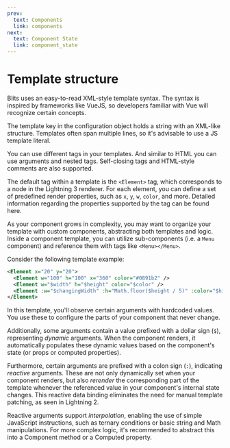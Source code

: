 ```yaml
---
prev:
  text: Components
  link: components
next:
  text: Component State
  link: component_state
---
```


# Template structure

Blits uses an easy-to-read XML-style template syntax. The syntax is inspired by frameworks like VueJS, so developers familiar with Vue will recognize certain concepts.

The template key in the configuration object holds a string with an XML-like structure. Templates often span multiple lines, so it's advisable to use a JS template literal.

You can use different tags in your templates. And similar to HTML you can use arguments and nested tags. Self-closing tags and HTML-style comments are also supported.

The default tag within a template is the `<Element>` tag, which corresponds to a node in the Lightning 3 renderer. For each element, you can define a set of predefined render properties, such as `x`, `y`, `w`, `color`, and more. Detailed information regarding the properties supported by the <Element> tag can be found here.

As your component grows in complexity, you may want to organize your template with custom components, abstracting both templates and logic. Inside a component template, you can utilize sub-components (i.e. a `Menu` component) and reference them with tags like `<Menu></Menu>`.

Consider the following template example:

```xml
<Element x="20" y="20">
  <Element w="100" h="100" x="360" color="#0891b2" />
  <Element w="$width" h="$height" color="$color" />
  <Element :w="$changingWidth" :h="Math.floor($height / 5)" :color="$highlight" />
</Element>
```

In this template, you'll observe certain arguments with hardcoded values. You use these to configure the parts of your component that never change.

Additionally, some arguments contain a value prefixed with a dollar sign (`$`), representing _dynamic_ arguments. When the component renders, it automatically populates these dynamic values based on the component's state (or props or computed properties).

Furthermore, certain arguments are prefixed with a colon sign (`:`), indicating _reactive_ arguments. These are not only dynamically set when your component renders, but also _rerender_ the corresponding part of the template whenever the referenced value in your component's internal state changes. This reactive data binding eliminates the need for manual template patching, as seen in Lightning 2.

Reactive arguments support _interpolation_, enabling the use of simple JavaScript instructions, such as ternary conditions or basic string and Math manipulations. For more complex logic, it's recommended to abstract this into a Component method or a Computed property.
